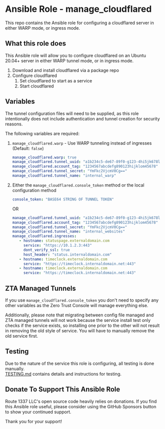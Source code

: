 Ansible Role - manage_cloudflared
==========================
This repo contains the Ansible role for configuring a cloudflared server in either WARP mode, or ingress mode.

What this role does
-------------------
This Ansible role will allow you to configure cloudflared on an Ubuntu 20.04+ server in either WARP tunnel mode, or in ingress mode.

1. Download and install cloudflared via a package repo
2. Configure cloudflared
    1. Set cloudflared to start as a service
    2. Start cloudflared

Variables
---------
The tunnel configuration files will need to be supplied, as this role intentionally does not include authentication and tunnel creation
for security reasons.

The following variables are required:

1. `manage_cloudflared.warp` - Use WARP tunneling instead of ingresses (Default: `false`)
   ```yaml
   manage_cloudflared.warp: true
   manage_cloudflared.tunnel_uuid: "a1b234c5-de67-89f0-g123-4hi5jk678l90"
   manage_cloudflared.account_tag: "1234567abcdefg890123hijklom45678"
   manage_cloudflared.tunnel_secret: "YmFkc2VjcmV0Cg=="
   manage_cloudflared.tunnel_name: "internal_warp"
   ```
2. Either the `manage_cloudflared.console_token` method or the local configuration method
   ```yaml
   console_token: "BASE64 STRING OF TUNNEL TOKEN"
   ```
   OR
   ```yaml
   manage_cloudflared.tunnel_uuid: "a1b234c5-de67-89f0-g123-4hi5jk678l90"
   manage_cloudflared.account_tag: "1234567abcdefg890123hijklom45678"
   manage_cloudflared.tunnel_secret: "YmFkc2VjcmV0Cg=="
   manage_cloudflared.tunnel_name: "internal_websites"
   manage_cloudflared.ingresses:
      - hostname: statuspage.externaldomain.com
        service: "https://10.1.2.3:443"
        dont_verify_ssl: true
        host_header: "status.internaldomain.com"
      - hostname: timeclock.externaldomain.com
        service: "https://timeclock.internaldomain.net:443"
      - hostname: timeclock.externaldomain.com
        service: "https://timeclock.internaldomain.net:443"
   ```

ZTA Managed Tunnels
-------------------
If you use `manage_cloudflared.console_token` you don't need to specify any other variables as the Zero Trust Console will
manage everything else.

Additionally, please note that migrating between config file managed and ZTA managed tunnels will not work because the service install test
only checks if the service exists, so installing one prior to the other will not result in removing the old style of service. You will have
to manually remove the old service first.

Testing
-------
Due to the nature of the service this role is configuring, all testing is done manually.  
[TESTING.md](TESTING.md) contains details and instructions for testing. 

Donate To Support This Ansible Role
-----------------------------------
Route 1337 LLC's open source code heavily relies on donations. If you find this Ansible role useful, please consider using the GitHub Sponsors button to show your continued support.

Thank you for your support!
